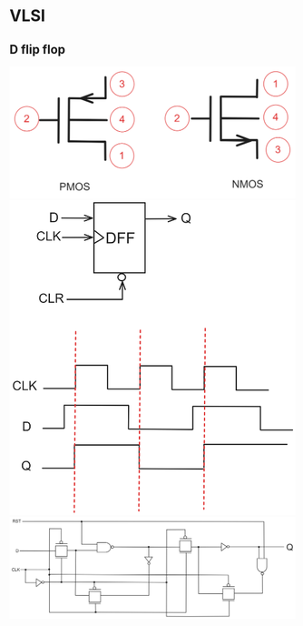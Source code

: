 # VLSI
## D flip flop
![img](https://github.com/kerong2002/VLSI/blob/main/pmos_nmos.png)
![img](https://github.com/kerong2002/VLSI/blob/main/d_flip_flop_symbol.png)
![img](https://github.com/kerong2002/VLSI/blob/main/D_flip_flop_circuit.png)

